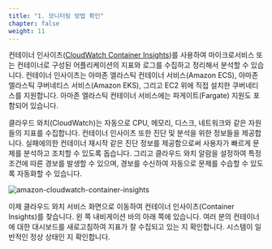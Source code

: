 ```yaml
---
title: "1. 모니터링 방법 확인"
chapter: false
weight: 11
---
```


컨테이너 인사이츠([CloudWatch Container Insights](https://docs.aws.amazon.com/AmazonCloudWatch/latest/monitoring/ContainerInsights.html))를 사용하여 마이크로서비스 또는 컨테이너로 구성된 어플리케이션의 지표와 로그를 수집하고 정리해서 분석할 수 있습니다. 컨테이너 인사이츠는 아마존 엘라스틱 컨테이너 서비스(Amazon ECS), 아마존 엘라스틱 쿠버네티스 서비스(Amazon EKS), 그리고 EC2 위에 직접 설치한 쿠버네티스를 지원합니다. 아마존 엘라스틱 컨테이너 서비스에는 파게이트(Fargate) 지원도 포함되어 있습니다.

클라우드 와치(CloudWatch)는 자동으로 CPU, 메모리, 디스크, 네트워크와 같은 자원들의 지표를 수집합니다. 컨테이너 인사이츠 또한 진단 및 분석을 위한 정보들을 제공합니다. 실패에의한 컨테이너 재시작 같은 진단 정보를 제공함으로써 사용자가 빠르게 문제를 분석하고 조치할 수 있도록 돕습니다. 그리고 클라우드 와치 알람을 설정하여 특정 조건에 따른 경보를 발생할 수 있으며, 경보를 수신하여 자동으로 문제를 수습할 수 있도록 자동화할 수 있습니다.

![amazon-cloudwatch-container-insights](/images/30_eks/aws-cw-container-insights.png)

이제 클라우드 와치 서비스 화면으로 이동하여 컨테이너 인사이츠(Container Insights)를 찾습니다. 왼 쪽 내비게이션 바의 아래 쪽에 있습니다. 여러 분의 컨테이너에 대한 대시보드를 새로고침하여 지표가 잘 수집되고 있는 지 확인합니다. 시스템이 일반적인 정상 상태인 지 확인합니다.
